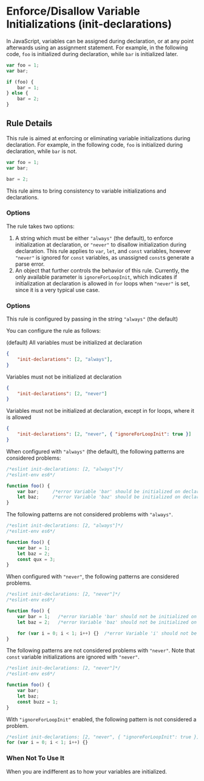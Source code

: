 # Enforce/Disallow Variable Initializations (init-declarations)

In JavaScript, variables can be assigned during declaration, or at any point afterwards using an assignment statement. For example, in the following code, `foo` is initialized during declaration, while `bar` is initialized later.

```js
var foo = 1;
var bar;

if (foo) {
    bar = 1;
} else {
    bar = 2;
}
```

## Rule Details

This rule is aimed at enforcing or eliminating variable initializations during declaration. For example, in the following code, `foo` is initialized during declaration, while `bar` is not.

```js
var foo = 1;
var bar;

bar = 2;
```

This rule aims to bring consistency to variable initializations and declarations.

### Options

The rule takes two options:

1. A string which must be either `"always"` (the default), to enforce initialization at declaration, or `"never"` to disallow initialization during declaration. This rule applies to `var`, `let`, and `const` variables, however `"never"` is ignored for `const` variables, as unassigned `const`s generate a parse error.
2. An object that further controls the behavior of this rule. Currently, the only available parameter is `ignoreForLoopInit`, which indicates if initialization at declaration is allowed in `for` loops when `"never"` is set, since it is a very typical use case.

### Options

This rule is configured by passing in the string `"always"` (the default)

You can configure the rule as follows:

(default) All variables must be initialized at declaration

```json
{
    "init-declarations": [2, "always"],
}
```

Variables must not be initialized at declaration

```json
{
    "init-declarations": [2, "never"]
}
```

Variables must not be initialized at declaration, except in for loops, where it is allowed

```json
{
    "init-declarations": [2, "never", { "ignoreForLoopInit": true }]
}
```

When configured with `"always"` (the default), the following patterns are considered problems:

```js
/*eslint init-declarations: [2, "always"]*/
/*eslint-env es6*/

function foo() {
    var bar;     /*error Variable 'bar' should be initialized on declaration.*/
    let baz;     /*error Variable 'baz' should be initialized on declaration.*/
}
```

The following patterns are not considered problems with `"always"`.

```js
/*eslint init-declarations: [2, "always"]*/
/*eslint-env es6*/

function foo() {
    var bar = 1;
    let baz = 2;
    const qux = 3;
}
```

When configured with `"never"`, the following patterns are considered problems.

```js
/*eslint init-declarations: [2, "never"]*/
/*eslint-env es6*/

function foo() {
    var bar = 1;   /*error Variable 'bar' should not be initialized on declaration.*/
    let baz = 2;   /*error Variable 'baz' should not be initialized on declaration.*/

    for (var i = 0; i < 1; i++) {}  /*error Variable 'i' should not be initialized on declaration.*/
}
```

The following patterns are not considered problems with `"never"`. Note that `const` variable initializations are ignored with `"never"`.

```js
/*eslint init-declarations: [2, "never"]*/
/*eslint-env es6*/

function foo() {
    var bar;
    let baz;
    const buzz = 1;
}
```

With `"ignoreForLoopInit"` enabled, the following pattern is not considered a problem.

```js
/*eslint init-declarations: [2, "never", { "ignoreForLoopInit": true }]*/
for (var i = 0; i < 1; i++) {}
```

### When Not To Use It

When you are indifferent as to how your variables are initialized.
